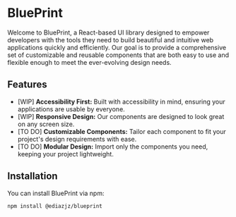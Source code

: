# BluePrint

Welcome to BluePrint, a React-based UI library designed to empower developers with the tools they need to build beautiful and intuitive web applications quickly and efficiently. Our goal is to provide a comprehensive set of customizable and reusable components that are both easy to use and flexible enough to meet the ever-evolving design needs.

## Features

- [WIP] **Accessibility First:** Built with accessibility in mind, ensuring your applications are usable by everyone.
- [WIP] **Responsive Design:** Our components are designed to look great on any screen size.
- [TO DO] **Customizable Components:** Tailor each component to fit your project's design requirements with ease.
- [TO DO] **Modular Design:** Import only the components you need, keeping your project lightweight.

## Installation

You can install BluePrint via npm:

```bash
npm install @ediazjz/blueprint
```

